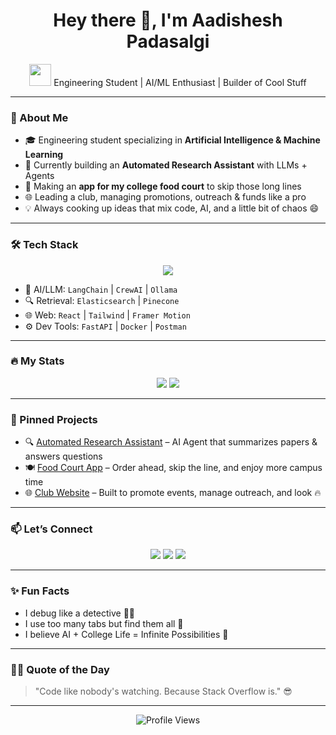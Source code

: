 <h1 align="center">Hey there 👋, I'm Aadishesh Padasalgi</h1>
<p align="center">
  <img src="https://media.giphy.com/media/hvRJCLFzcasrR4ia7z/giphy.gif" width="35" /> 
  Engineering Student | AI/ML Enthusiast | Builder of Cool Stuff
</p>

---

### 🚀 About Me

- 🎓 Engineering student specializing in **Artificial Intelligence & Machine Learning**
- 🤖 Currently building an **Automated Research Assistant** with LLMs + Agents
- 🍔 Making an **app for my college food court** to skip those long lines
- 🌐 Leading a club, managing promotions, outreach & funds like a pro
- 💡 Always cooking up ideas that mix code, AI, and a little bit of chaos 😄

---

### 🛠️ Tech Stack

<p align="center">
  <img src="https://skillicons.dev/icons?i=python,fastapi,react,tailwind,js,html,css,git,github,linux,vscode" />
</p>

- 🧠 AI/LLM: `LangChain` | `CrewAI` | `Ollama`
- 🔍 Retrieval: `Elasticsearch` | `Pinecone`
- 🌐 Web: `React` | `Tailwind` | `Framer Motion`
- ⚙️ Dev Tools: `FastAPI` | `Docker` | `Postman`

---

### 🔥 My Stats

<p align="center">
  <img src="https://github-readme-stats.vercel.app/api?username=aadisheshpadasalgi&show_icons=true&theme=tokyonight" />
  <img src="https://github-readme-streak-stats.herokuapp.com?user=aadisheshpadasalgi&theme=tokyonight&date_format=M%20j%5B%2C%20Y%5D" />
</p>

---

### 📌 Pinned Projects

- 🔍 [Automated Research Assistant](#) – AI Agent that summarizes papers & answers questions  
- 🍽️ [Food Court App](#) – Order ahead, skip the line, and enjoy more campus time  
- 🌐 [Club Website](#) – Built to promote events, manage outreach, and look 🔥

---

### 📫 Let’s Connect

<p align="center">
  <a href="https://www.linkedin.com/in/aadishesh-padasalgi/"><img src="https://img.shields.io/badge/LinkedIn-blue?logo=linkedin&style=for-the-badge" /></a>
  <a href="mailto:aadishesh05@gmail.com"><img src="https://img.shields.io/badge/Gmail-red?logo=gmail&style=for-the-badge" /></a>
  <a href="https://aadisheshpadasalgi.in"><img src="https://img.shields.io/badge/Portfolio-000?logo=vercel&style=for-the-badge" /></a>
</p>

---

### ✨ Fun Facts

- I debug like a detective 🕵️‍♂️  
- I use too many tabs but find them all 🧠  
- I believe AI + College Life = Infinite Possibilities 🚀

---

### 🧑‍💻 Quote of the Day

> "Code like nobody's watching. Because Stack Overflow is." 😎

---

<!-- Optional visitor badge -->
<p align="center">
  <img src="https://komarev.com/ghpvc/?username=aadisheshpadasalgi&style=flat-square&color=blue" alt="Profile Views" />
</p>
